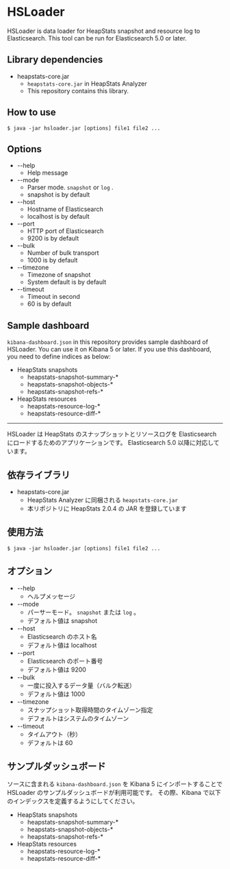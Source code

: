 # HSLoader

HSLoader is data loader for HeapStats snapshot and resource log to Elasticsearch.
This tool can be run for Elasticsearch 5.0 or later.


## Library dependencies

* heapstats-core.jar
  * ```heapstats-core.jar``` in HeapStats Analyzer
  * This repository contains this library.


## How to use

```
$ java -jar hsloader.jar [options] file1 file2 ...
```


## Options

* --help
  * Help message
* --mode
  * Parser mode. ```snapshot``` or ```log``` .
  * snapshot is by default
* --host
  * Hostname of Elasticsearch
  * localhost is by default
* --port
  * HTTP port of Elasticsearch
  * 9200 is by default
* --bulk
  * Number of bulk transport
  * 1000 is by default
* --timezone
  * Timezone of snapshot
  * System default is by default
* --timeout
  * Timeout in second
  * 60 is by default


## Sample dashboard

```kibana-dashboard.json``` in this repository provides sample dashboard of HSLoader. You can use it on Kibana 5 or later.
If you use this dashboard, you need to define indices as below:

* HeapStats snapshots
  * heapstats-snapshot-summary-*
  * heapstats-snapshot-objects-*
  * heapstats-snapshot-refs-*
* HeapStats resources
  * heapstats-resource-log-*
  * heapstats-resource-diff-*

------------

HSLoader は HeapStats のスナップショットとリソースログを Elasticsearch にロードするためのアプリケーションです。
Elasticsearch 5.0 以降に対応しています。


## 依存ライブラリ

* heapstats-core.jar
  * HeapStats Analyzer に同梱される ```heapstats-core.jar```
  * 本リポジトリに HeapStats 2.0.4 の JAR を登録しています


## 使用方法

```
$ java -jar hsloader.jar [options] file1 file2 ...
```


## オプション

* --help
  * ヘルプメッセージ
* --mode
  * パーサーモード。 ```snapshot``` または ```log``` 。
  * デフォルト値は snapshot
* --host
  * Elasticsearch のホスト名
  * デフォルト値は localhost
* --port
  * Elasticsearch のポート番号
  * デフォルト値は 9200
* --bulk
  * 一度に投入するデータ量（バルク転送）
  * デフォルト値は 1000
* --timezone
  * スナップショット取得時間のタイムゾーン指定
  * デフォルトはシステムのタイムゾーン
* --timeout
  * タイムアウト（秒）
  * デフォルトは 60


## サンプルダッシュボード

ソースに含まれる ```kibana-dashboard.json``` を Kibana 5 にインポートすることで HSLoader のサンプルダッシュボードが利用可能です。
その際、Kibana で以下のインデックスを定義するようにしてください。

* HeapStats snapshots
  * heapstats-snapshot-summary-*
  * heapstats-snapshot-objects-*
  * heapstats-snapshot-refs-*
* HeapStats resources
  * heapstats-resource-log-*
  * heapstats-resource-diff-*

